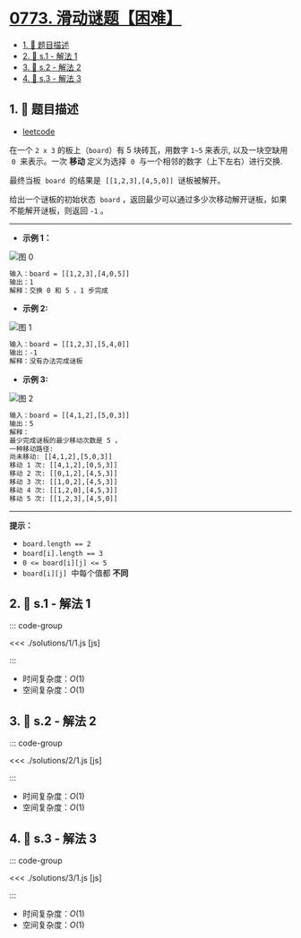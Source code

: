 # [0773. 滑动谜题【困难】](https://github.com/tnotesjs/TNotes.leetcode/tree/main/notes/0773.%20%E6%BB%91%E5%8A%A8%E8%B0%9C%E9%A2%98%E3%80%90%E5%9B%B0%E9%9A%BE%E3%80%91)

<!-- region:toc -->

- [1. 📝 题目描述](#1--题目描述)
- [2. 🎯 s.1 - 解法 1](#2--s1---解法-1)
- [3. 🎯 s.2 - 解法 2](#3--s2---解法-2)
- [4. 🎯 s.3 - 解法 3](#4--s3---解法-3)

<!-- endregion:toc -->

## 1. 📝 题目描述

- [leetcode](https://leetcode.cn/problems/sliding-puzzle/)

在一个 `2 x 3` 的板上（`board`）有 5 块砖瓦，用数字 `1~5` 来表示, 以及一块空缺用  `0`  来表示。一次 **移动** 定义为选择  `0`  与一个相邻的数字（上下左右）进行交换.

最终当板  `board`  的结果是  `[[1,2,3],[4,5,0]]`  谜板被解开。

给出一个谜板的初始状态  `board` ，返回最少可以通过多少次移动解开谜板，如果不能解开谜板，则返回 `-1` 。

---

- **示例 1：**

![图 0](https://cdn.jsdelivr.net/gh/tnotesjs/imgs@main/2025-09-15-20-34-53.png)

```txt
输入：board = [[1,2,3],[4,0,5]]
输出：1
解释：交换 0 和 5 ，1 步完成
```

- **示例 2:**

![图 1](https://cdn.jsdelivr.net/gh/tnotesjs/imgs@main/2025-09-15-20-34-58.png)

```txt
输入：board = [[1,2,3],[5,4,0]]
输出：-1
解释：没有办法完成谜板
```

- **示例 3:**

![图 2](https://cdn.jsdelivr.net/gh/tnotesjs/imgs@main/2025-09-15-20-35-03.png)

```txt
输入：board = [[4,1,2],[5,0,3]]
输出：5
解释：
最少完成谜板的最少移动次数是 5 ，
一种移动路径:
尚未移动: [[4,1,2],[5,0,3]]
移动 1 次: [[4,1,2],[0,5,3]]
移动 2 次: [[0,1,2],[4,5,3]]
移动 3 次: [[1,0,2],[4,5,3]]
移动 4 次: [[1,2,0],[4,5,3]]
移动 5 次: [[1,2,3],[4,5,0]]
```

---

**提示：**

- `board.length == 2`
- `board[i].length == 3`
- `0 <= board[i][j] <= 5`
- `board[i][j]`  中每个值都 **不同**

## 2. 🎯 s.1 - 解法 1

::: code-group

<<< ./solutions/1/1.js [js]

:::

- 时间复杂度：$O(1)$
- 空间复杂度：$O(1)$

## 3. 🎯 s.2 - 解法 2

::: code-group

<<< ./solutions/2/1.js [js]

:::

- 时间复杂度：$O(1)$
- 空间复杂度：$O(1)$

## 4. 🎯 s.3 - 解法 3

::: code-group

<<< ./solutions/3/1.js [js]

:::

- 时间复杂度：$O(1)$
- 空间复杂度：$O(1)$
